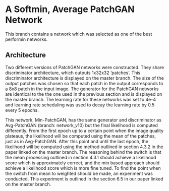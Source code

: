 # A Softmin, Average PatchGAN Network
This branch contains a network which was selected as one of the best performin networks.

## Architecture
Two different versions of PatchGAN networks were constructed.
They share discriminator architecture, which outputs
1x32x32 ’patches’. This discriminator architecture is
displayed on the master branch. The size of the output patches was
chosen so that each patch in the output corresponds to a 8x8
patch in the input image. The generator for the PatchGAN
networks are identical to the the one used in the previous
section and is displayed on the master branch. The learning rate for
these networks was set to 4e-4 and learning rate scheduling
was used to decay the learning rate by 0.5 every 5 epochs.

This network, Min-PatchGAN, has the same generator
and discriminator as Avg-PatchGAN (branch: network_v10) but the final
likelihood is computed differently. From the first epoch up
to a certain point when the image quality plateaus, the likelihood
will be computed using the mean of the patches, just as
in Avg-PatchGAN. After this point and until the last epoch,
the likelihood will be computed using the method outlined
in section 4.3.2 in the paper linked on the master branch. 
The reasoning behind the switch is that the mean processing 
outlined in section 4.3.1 should achieve a likelihood score 
which is approximately correct, and the min based approach 
should achieve a likelihood score which is more fine tuned. 
To find the point when the switch from mean to weighted should 
be made, an experiment was conducted. This experiment is outlined
in the section 6.5 in our paper linked on the master branch. 

